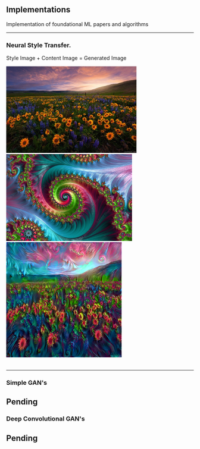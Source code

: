 ## Implementations
Implementation of foundational ML papers and algorithms

---
### Neural Style Transfer.
Style Image + Content Image = Generated Image

<div>
<img src="images/flower.jpg" width="350">
<img src="images/style2.jpg" width="338">
 <img src="images/generatedimage.png" width="310">
</div>
 &nbsp; &nbsp;&nbsp; &nbsp;
 
 ---
### Simple GAN's
Pending
 ---
 ### Deep Convolutional GAN's
Pending
---
